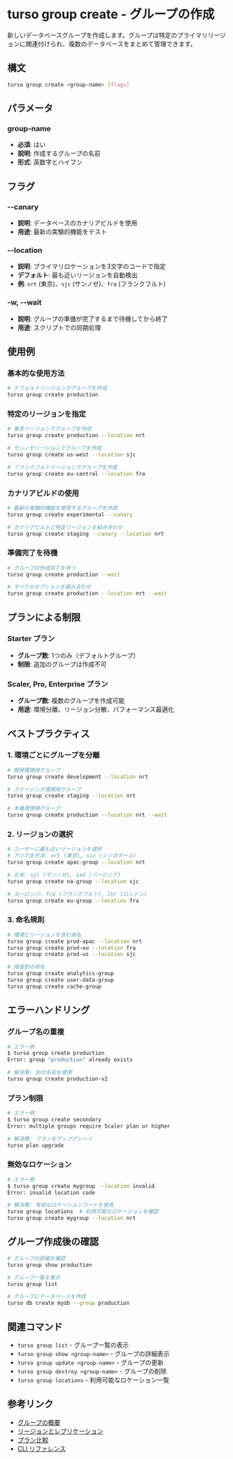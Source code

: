 # turso group create - グループの作成

新しいデータベースグループを作成します。グループは特定のプライマリリージョンに関連付けられ、複数のデータベースをまとめて管理できます。

## 構文

```bash
turso group create <group-name> [flags]
```

## パラメータ

### group-name
- **必須**: はい
- **説明**: 作成するグループの名前
- **形式**: 英数字とハイフン

## フラグ

### --canary
- **説明**: データベースのカナリアビルドを使用
- **用途**: 最新の実験的機能をテスト

### --location
- **説明**: プライマリロケーションを3文字のコードで指定
- **デフォルト**: 最も近いリージョンを自動検出
- **例**: `nrt` (東京)、`sjc` (サンノゼ)、`fra` (フランクフルト)

### -w, --wait
- **説明**: グループの準備が完了するまで待機してから終了
- **用途**: スクリプトでの同期処理

## 使用例

### 基本的な使用方法

```bash
# デフォルトリージョンでグループを作成
turso group create production
```

### 特定のリージョンを指定

```bash
# 東京リージョンでグループを作成
turso group create production --location nrt

# サンノゼリージョンでグループを作成
turso group create us-west --location sjc

# フランクフルトリージョンでグループを作成
turso group create eu-central --location fra
```

### カナリアビルドの使用

```bash
# 最新の実験的機能を使用するグループを作成
turso group create experimental --canary

# カナリアビルドと特定リージョンを組み合わせ
turso group create staging --canary --location nrt
```

### 準備完了を待機

```bash
# グループの作成完了を待つ
turso group create production --wait

# すべてのオプションを組み合わせ
turso group create production --location nrt --wait
```

## プランによる制限

### Starter プラン
- **グループ数**: 1つのみ（デフォルトグループ）
- **制限**: 追加のグループは作成不可

### Scaler, Pro, Enterprise プラン
- **グループ数**: 複数のグループを作成可能
- **用途**: 環境分離、リージョン分散、パフォーマンス最適化

## ベストプラクティス

### 1. 環境ごとにグループを分離

```bash
# 開発環境用グループ
turso group create development --location nrt

# ステージング環境用グループ
turso group create staging --location nrt

# 本番環境用グループ
turso group create production --location nrt --wait
```

### 2. リージョンの選択

```bash
# ユーザーに最も近いリージョンを選択
# アジア太平洋: nrt (東京), sin (シンガポール)
turso group create apac-group --location nrt

# 北米: sjc (サンノゼ), iad (バージニア)
turso group create na-group --location sjc

# ヨーロッパ: fra (フランクフルト), lhr (ロンドン)
turso group create eu-group --location fra
```

### 3. 命名規則

```bash
# 環境とリージョンを含む命名
turso group create prod-apac --location nrt
turso group create prod-eu --location fra
turso group create prod-us --location sjc

# 用途別の命名
turso group create analytics-group
turso group create user-data-group
turso group create cache-group
```

## エラーハンドリング

### グループ名の重複

```bash
# エラー例
$ turso group create production
Error: group "production" already exists

# 解決策: 別の名前を使用
turso group create production-v2
```

### プラン制限

```bash
# エラー例
$ turso group create secondary
Error: multiple groups require Scaler plan or higher

# 解決策: プランをアップグレード
turso plan upgrade
```

### 無効なロケーション

```bash
# エラー例
$ turso group create mygroup --location invalid
Error: invalid location code

# 解決策: 有効なロケーションコードを使用
turso group locations  # 利用可能なロケーションを確認
turso group create mygroup --location nrt
```

## グループ作成後の確認

```bash
# グループの詳細を確認
turso group show production

# グループ一覧を表示
turso group list

# グループにデータベースを作成
turso db create mydb --group production
```

## 関連コマンド

- `turso group list` - グループ一覧の表示
- `turso group show <group-name>` - グループの詳細表示
- `turso group update <group-name>` - グループの更新
- `turso group destroy <group-name>` - グループの削除
- `turso group locations` - 利用可能なロケーション一覧

## 参考リンク

- [グループの概要](../../features/groups.md)
- [リージョンとレプリケーション](../../features/replicas.md)
- [プラン比較](../../help/pricing.md)
- [CLI リファレンス](../README.md)
